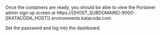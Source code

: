 Once the containers are ready, you should be able to view the Portainer admin sign up screen at https://[[HOST_SUBDOMAIN]]-9000-[[KATACODA_HOST]].environments.katacoda.com


Set the password and log into the dashboard.